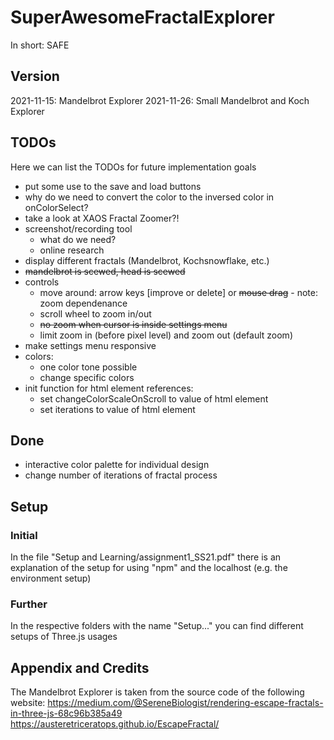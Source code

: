 # SuperAwesomeFractalExplorer
In short: SAFE

## Version

2021-11-15: Mandelbrot Explorer
2021-11-26: Small Mandelbrot and Koch Explorer

## TODOs

Here we can list the TODOs for future implementation goals

* put some use to the save and load buttons
* why do we need to convert the color to the inversed color in onColorSelect?
* take a look at XAOS Fractal Zoomer?!
* screenshot/recording tool
	+ what do we need?
	+ online research
* display different fractals (Mandelbrot, Kochsnowflake, etc.)
* ~~mandelbrot is scewed, head is scewed~~
* controls
	+ move around: arrow keys [improve or delete] or ~~mouse drag~~ - note: zoom dependenance
	+ scroll wheel to zoom in/out
	+ ~~no zoom when cursor is inside settings menu~~
	+ limit zoom in (before pixel level) and zoom out (default zoom)
* make settings menu responsive
* colors: 
	+ one color tone possible
	+ change specific colors
* init function for html element references: 
	+ set changeColorScaleOnScroll to value of html element
	+ set iterations to value of html element

## Done

* interactive color palette for individual design
* change number of iterations of fractal process

## Setup

### Initial

In the file "Setup and Learning/assignment1_SS21.pdf" there is an explanation of the setup for using "npm" and the localhost (e.g. the environment setup)

### Further

In the respective folders with the name "Setup..." you can find different setups of Three.js usages

## Appendix and Credits

The Mandelbrot Explorer is taken from the source code of the following website:
https://medium.com/@SereneBiologist/rendering-escape-fractals-in-three-js-68c96b385a49
https://austeretriceratops.github.io/EscapeFractal/
